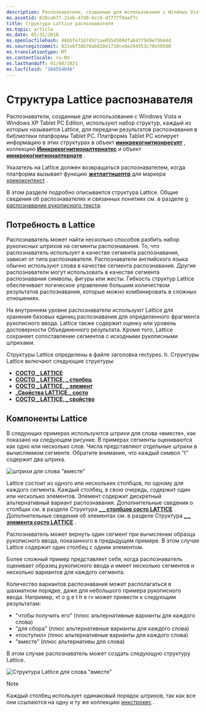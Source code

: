 ```yaml
---
description: Распознаватели, созданные для использования с Windows Vista и Windows XP Tablet PC Edition, используют набор структур, каждый из которых называется Lattice, для передачи результатов распознавания в библиотеки платформы Tablet PC.
ms.assetid: 628ca677-31eb-47d9-bcc6-d7777f8aaf7c
title: Структура Lattice распознавателя
ms.topic: article
ms.date: 05/31/2018
ms.openlocfilehash: 46bbfe71674571ae0554509dfa8477569ef8b44d
ms.sourcegitcommit: 831e8f3db78ab820e1710cede244553c70e50500
ms.translationtype: MT
ms.contentlocale: ru-RU
ms.lasthandoff: 01/08/2021
ms.locfileid: "104554046"
---
```

# <a name="recognizer-lattice-structure"></a>Структура Lattice распознавателя

Распознаватели, созданные для использования с Windows Vista и Windows XP Tablet PC Edition, используют набор структур, каждый из которых называется Lattice, для передачи результатов распознавания в библиотеки платформы Tablet PC. Платформа Tablet PC копирует информацию в этих структурах в объект [**иинкрекогнитионресулт**](/windows/desktop/api/msinkaut/nn-msinkaut-iinkrecognitionresult) , коллекцию [**Иинкрекогнитионалтернатес**](/windows/desktop/api/msinkaut/nn-msinkaut-iinkrecognitionalternates) и объект [**иинкрекогнитионалтернате**](/windows/desktop/api/msinkaut/nn-msinkaut-iinkrecognitionalternate) .

Указатель на Lattice должен возвращаться распознавателем, когда платформа вызывает функцию [**жетлаттицептр**](/windows/desktop/api/recapis/nf-recapis-getlatticeptr) для маркера [хрекоконтекст](hrecocontext-handle.md) .

В этом разделе подробно описывается структура Lattice. Общие сведения об распознавателях и связанных понятиях см. в разделе [о распознавании рукописного текста](about-handwriting-recognition.md).

## <a name="the-need-for-a-lattice"></a>Потребность в Lattice

Распознаватель может найти несколько способов разбить набор рукописных штрихов на сегменты распознавания. То, что распознаватель использует в качестве сегмента распознавания, зависит от типа распознавателя. Распознаватели английского языка обычно используют слова в качестве сегмента распознавания. Другие распознаватели могут использовать в качестве сегмента распознавания символы, фигуры или жесты. Гибкость структур Lattice обеспечивает логическое управление большим количеством результатов распознавания, которые можно комбинировать в сложных отношениях.

На внутреннем уровне распознаватели используют Lattice для хранения базовых единиц распознавания для определенного фрагмента рукописного ввода. Lattice также содержит оценку или уровень достоверности Объединенного результата. Кроме того, Lattice сохраняет сопоставление сегментов с исходными рукописными штрихами.

Структуры Lattice определены в файле заголовка rectypes. h. Структуры Lattice включают следующие структуры:

-   [**СОСТО \_ LATTICE**](/windows/win32/api/rectypes/ns-rectypes-reco_lattice)
-   [**СОСТО \_ LATTICE, \_ столбец**](/windows/win32/api/rectypes/ns-rectypes-reco_lattice_column)
-   [**СОСТО \_ LATTICE, \_ элемент**](/windows/win32/api/rectypes/ns-rectypes-reco_lattice_element)
-   [**\_Свойства LATTICE \_ состо**](/windows/win32/api/rectypes/ns-rectypes-reco_lattice_properties)
-   [**СОСТО \_ LATTICE, \_ свойство**](/windows/win32/api/rectypes/ns-rectypes-reco_lattice_property)

## <a name="lattice-components"></a>Компоненты Lattice

В следующих примерах используются штрихи для слова «вместе», как показано на следующем рисунке. В примерах сегменты оцениваются как одно или несколько слов. Числа представляют отдельные штрихи в вычисляемом сегменте. Обратите внимание, что каждый символ "t" содержит два штриха.

![штрихи для слова "вместе"](images/1d5fa9fb-6c38-49b8-8caa-2b6dcc1d5dec.gif)

Lattice состоит из одного или нескольких столбцов, по одному для каждого сегмента. Каждый столбец, в свою очередь, содержит один или несколько элементов. Элемент содержит дискретный альтернативный вариант распознавания. Дополнительные сведения о столбцах см. в разделе Структура [**\_ \_ столбцов состо LATTICE**](/windows/win32/api/rectypes/ns-rectypes-reco_lattice_column) . Дополнительные сведения об элементах см. в разделе Структура [**\_ \_ элемента состо LATTICE**](/windows/win32/api/rectypes/ns-rectypes-reco_lattice_element) .

Распознаватель может вернуть один сегмент при вычислении образца рукописного ввода, показанного в предыдущем примере. В этом случае Lattice содержит один столбец с одним элементом.

Более сложный пример представляет себя, когда распознаватель оценивает образец рукописного ввода и имеет несколько сегментов и несколько вариантов для каждого сегмента.

Количество вариантов распознавания может располагаться в шахматном порядке, даже для небольшого примера рукописного ввода. Например, «t o g e t h e r» может привести к следующим результатам:

-   "чтобы получить его" (плюс альтернативные варианты для каждого слова)
-   "для сбора" (плюс альтернативные варианты для каждого слова)
-   «поступил» (плюс альтернативные варианты для каждого слова)
-   "вместе" (плюс альтернативы для слова)

В этом случае распознаватель может создать следующую структуру Lattice.

![Структура Lattice для слова "вместе"](images/2496c3dd-8b08-4f86-9fe3-f118be49a8c8.gif)

> [!Note]  
> Каждый столбец использует одинаковый порядок штрихов, так как все они ссылаются на одну и ту же коллекцию [инкстрокес](/previous-versions/windows/desktop/legacy/ms703293(v=vs.85)) .

 

 

 
